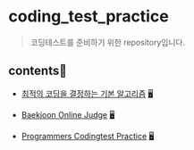 # coding_test_practice
> 코딩테스트를 준비하기 위한 repository입니다.

## contents📑
* [최적의 코딩을 결정하는 기본 알고리즘](./dongbinna_algorithm) [🖥](https://github.com/ndb796/python-for-coding-test)

* [Baekjoon Online Judge](./acmicpc) [🖥](https://www.acmicpc.net/)

* [Programmers Codingtest Practice](./programmers_practice) [🖥](https://programmers.co.kr/learn/challenges)